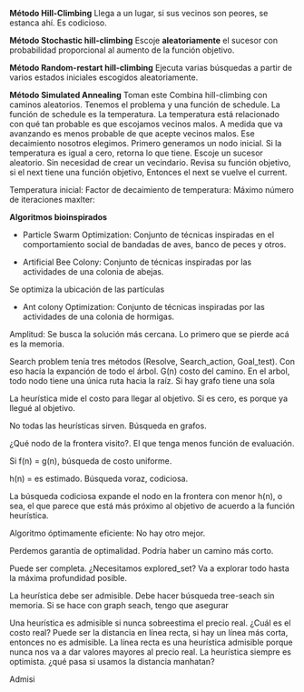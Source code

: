 
**Método Hill-Climbing**
Llega a un lugar, si sus vecinos son peores, se estanca ahí. Es codicioso. 

**Método Stochastic hill-climbing**
Escoje **aleatoriamente** el sucesor con probabilidad proporcional al aumento de la función objetivo. 

**Método Random-restart hill-climbing**
Ejecuta varias búsquedas a partir de varios estados iniciales escogidos aleatoriamente. 

**Método Simulated Annealing** Toman este 
Combina hill-climbing con caminos aleatorios.
Tenemos el problema y una función de schedule. La función de schedule es la temperatura. La temperatura está relacionado con qué tan probable es que escojamos vecinos malos. A medida que va avanzando es menos probable de que acepte vecinos malos. Ese decaimiento nosotros elegimos.
Primero generamos un nodo inicial. Si la temperatura es igual a cero, retorna lo que tiene. Escoje un sucesor aleatorio. Sin necesidad de crear un vecindario. Revisa su función objetivo, si el next tiene una función objetivo, Entonces el next se vuelve el current.

Temperatura inicial:
Factor de decaimiento de temperatura:
Máximo número de iteraciones maxlter:















**Algoritmos bioinspirados**

 - Particle Swarm Optimization: Conjunto de técnicas inspiradas en el comportamiento social de bandadas de aves, banco de peces y otros. 
 
 - Artificial Bee Colony: Conjunto de técnicas inspiradas por las actividades de una colonia de abejas. 
 
 Se optimiza la ubicación de las partículas 














 - Ant colony Optimization: Conjunto de técnicas inspiradas por las actividades de una colonia de hormigas.

Amplitud: Se busca la solución más cercana. Lo primero que se pierde acá es la memoria.  

Search problem tenía tres métodos (Resolve, Search_action, Goal_test). Con eso hacía la expanción de todo el árbol. 
G(n) costo del camino. En el arbol, todo nodo tiene una única ruta hacia la raíz. Si hay grafo tiene una sola 

La heurística mide el costo para llegar al objetivo. Si es cero, es porque ya llegué al objetivo.


No todas las heurísticas sirven.
Búsqueda en grafos.

¿Qué nodo de la frontera visito?. El que tenga menos función de evaluación.

Si f(n) = g(n), búsqueda de costo uniforme. 

h(n) = es estimado. Búsqueda voraz, codiciosa.

La búsqueda codiciosa expande el nodo en la frontera con menor h(n), o sea, el que parece que está más próximo al objetivo de acuerdo a la función heurística.

Algoritmo óptimamente eficiente: No hay otro mejor. 

Perdemos garantía de optimalidad. Podría haber un camino más corto. 

Puede ser completa. ¿Necesitamos explored_set? Va a explorar todo hasta la máxima profundidad posible. 

La heurística debe ser admisible. Debe hacer búsqueda tree-seach sin memoria. Si se hace con graph seach, tengo que asegurar 

Una heurística es admisible si nunca sobreestima el precio real. ¿Cuál es el costo real? Puede ser la distancia en línea recta, si hay un línea más corta, entonces no es admisible. 
La línea recta es una heurística admisible porque nunca nos va a dar valores mayores al precio real. 
La heurística siempre es optimista.
¿qué pasa si usamos la distancia manhatan? 

Admisi
<!--stackedit_data:
eyJoaXN0b3J5IjpbNzQ1NjI3NTY0LDI1NTAwMzAzMCwtMTE2OT
kzMjc2NSwtMTk2ODMwODE2Nyw4NjY2OTQyMjYsLTE1MDM5MjM5
NDIsLTEzNjkxNjY4MDgsLTMyNDkwNDA4OCwxNjE3Nzk5OTkwLC
02MDIxNDY3MTFdfQ==
-->